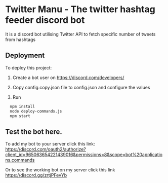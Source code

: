
# Twitter Manu - The twitter hashtag feeder discord bot

It is a discord bot utilising Twitter API to fetch specific number of tweets from hashtags 

## Deployment

To deploy this project:


1. Create a bot user on https://discord.com/developers/

2. Copy config.copy.json file to config.json
 and configure the values

3. Run 
```bash
  npm install
  node deploy-commands.js    
  npm start
```





## Test the bot here.

To add my bot to your server click this link:
https://discord.com/oauth2/authorize?client_id=965063654221439016&permissions=8&scope=bot%20applications.commands

Or to see the working bot on my server click this link https://discord.gg/zrtjPFevYb
